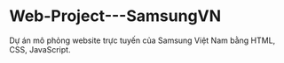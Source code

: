 # Web-Project---SamsungVN
Dự án mô phỏng website trực tuyến của Samsung Việt Nam bằng HTML, CSS, JavaScript.
